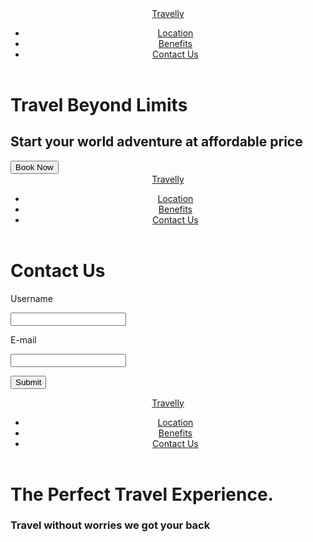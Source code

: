 <!DOCTYPE html>
<html lang="en">
<head>
    <meta charset="UTF-8">
    <meta name="viewport" content="width=device-width, initial-scale=1.0">
    <title>Trial</title>
    <link href="styles.css" rel="stylesheet">
</head>
<body class="body1">
    <div class="backg1"></div>
    <header>
        <a href="testinglangto.html" class="logo">Travelly</a>
        <nav>
            <ul class="nav_link">
                <li><a href="location.html">Location</a></li>
                <li><a href="benefits.html">Benefits</a></li>
                <li><a href="contact.html">Contact Us</a></li>
            </ul>
        </nav>
    </header>
    <div class="intro1">
        <h1 class="text1">Travel Beyond Limits</h1>
        <h2 class="text2">Start your world adventure at affordable price</h2>
        <button type="button" class="butones">Book Now</button>
    </div>
</body>
</html>

<!DOCTYPE html>
<html lang="en">
<head>
    <meta charset="UTF-8">
    <meta name="viewport" content="width=device-width, initial-scale=1.0">
    <title>Trial</title>
    <link href="styles.css" rel="stylesheet">
</head>
<body class="body3">
    <header>
        <a href="testinglangto.html" class="logo">Travelly</a>
        <nav>
            <ul class="nav_link">
                <li><a href="location.html">Location</a></li>
                <li><a href="benefits.html">Benefits</a></li>
                <li><a href="contact.html">Contact Us</a></li>
            </ul>
        </nav>
    </header>
    <div class="box">
        <h1 class="text5">Contact Us</h1>
        <form>
            <p class="contactp">Username</p>
            <input type="text" placeholder="">
            <p class="contactp">E-mail</p>
            <input type="text" placeholder="">
            <p></p>
            <button type="button" class="butones">Submit</button>
        </form>
    </div>
</body>
</html>

<!DOCTYPE html>
<html lang="en">
<head>
    <meta charset="UTF-8">
    <meta name="viewport" content="width=device-width, initial-scale=1.0">
    <title>Trial</title>
    <link href="styles.css" rel="stylesheet">
</head>
<body class="body2">
    <header>
        <a href="testinglangto.html" class="logo">Travelly</a>
        <nav>
            <ul class="nav_link">
                <li><a href="location.html">Location</a></li>
                <li><a href="benefits.html">Benefits</a></li>
                <li><a href="contact.html">Contact Us</a></li>
            </ul>
        </nav>
    </header>
    <div class="intro2">
        <h1 class="text3">The Perfect Travel Experience.</h1>
        <h3 class="text4">Travel without worries we got your back</h3>
    </div>
</body>
</html>

